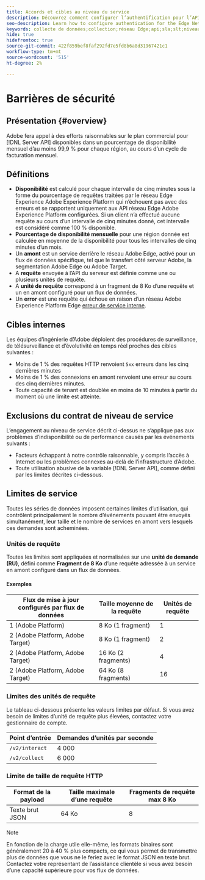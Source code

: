 ```yaml
---
title: Accords et cibles au niveau du service
description: Découvrez comment configurer l’authentification pour l’API Edge Network Server
seo-description: Learn how to configure authentication for the Edge Network Server API
keywords: collecte de données;collection;réseau Edge;api;sla;slt;niveaux de service
hide: true
hidefromtoc: true
source-git-commit: 422f859bef8faf292fd7e5fd8b6a8d31967421c1
workflow-type: tm+mt
source-wordcount: '515'
ht-degree: 2%

---
```



# Barrières de sécurité

## Présentation {#overview}

Adobe fera appel à des efforts raisonnables sur le plan commercial pour [!DNL Server API] disponibles dans un pourcentage de disponibilité mensuel d’au moins 99,9 % pour chaque région, au cours d’un cycle de facturation mensuel.

## Définitions

* **Disponibilité** est calculé pour chaque intervalle de cinq minutes sous la forme du pourcentage de requêtes traitées par le réseau Edge Experience Adobe Experience Platform qui n’échouent pas avec des erreurs et se rapportent uniquement aux API réseau Edge Adobe Experience Platform configurées. Si un client n’a effectué aucune requête au cours d’un intervalle de cinq minutes donné, cet intervalle est considéré comme 100 % disponible.
* **Pourcentage de disponibilité mensuelle** pour une région donnée est calculée en moyenne de la disponibilité pour tous les intervalles de cinq minutes d’un mois.
* Un **amont** est un service derrière le réseau Adobe Edge, activé pour un flux de données spécifique, tel que le transfert côté serveur Adobe, la segmentation Adobe Edge ou Adobe Target.
* A **requête** envoyée à l’API du serveur est définie comme une ou plusieurs unités de requête.
* A **unité de requête** correspond à un fragment de 8 Ko d’une requête et un en amont configuré pour un flux de données.
* Un **error** est une requête qui échoue en raison d’un réseau Adobe Experience Platform Edge [erreur de service interne](error-handling.md).

## Cibles internes

Les équipes d’ingénierie d’Adobe déploient des procédures de surveillance, de télésurveillance et d’évolutivité en temps réel proches des cibles suivantes :

* Moins de 1 % des requêtes HTTP renvoient `5xx` erreurs dans les cinq dernières minutes
* Moins de 1 % des connexions en amont renvoient une erreur au cours des cinq dernières minutes.
* Toute capacité de tenant est doublée en moins de 10 minutes à partir du moment où une limite est atteinte.

## Exclusions du contrat de niveau de service

L’engagement au niveau de service décrit ci-dessus ne s’applique pas aux problèmes d’indisponibilité ou de performance causés par les événements suivants :

* Facteurs échappant à notre contrôle raisonnable, y compris l’accès à Internet ou les problèmes connexes au-delà de l’infrastructure d’Adobe.
* Toute utilisation abusive de la variable [!DNL Server API], comme défini par les limites décrites ci-dessous.

## Limites de service

Toutes les séries de données imposent certaines limites d’utilisation, qui contrôlent principalement le nombre d’événements pouvant être envoyés simultanément, leur taille et le nombre de services en amont vers lesquels ces demandes sont acheminées.

### Unités de requête

Toutes les limites sont appliquées et normalisées sur une **unité de demande (RU)**, défini comme **Fragment de 8 Ko** d’une requête adressée à un service en amont configuré dans un flux de données.

#### Exemples

| Flux de mise à jour configurés par flux de données | Taille moyenne de la requête | Unités de requête |
| --- | --- | --- |
| 1 (Adobe Platform) | 8 Ko (1 fragment) | 1 |
| 2 (Adobe Platform, Adobe Target) | 8 Ko (1 fragment) | 2 |
| 2 (Adobe Platform, Adobe Target) | 16 Ko (2 fragments) | 4 |
| 2 (Adobe Platform, Adobe Target) | 64 Ko (8 fragments) | 16 |

### Limites des unités de requête

Le tableau ci-dessous présente les valeurs limites par défaut. Si vous avez besoin de limites d’unité de requête plus élevées, contactez votre gestionnaire de compte.

| Point d’entrée | Demandes d’unités par seconde |
| --- | --- |
| `/v2/interact` | 4 000 |
| `/v2/collect` | 6 000 |


### Limite de taille de requête HTTP

| Format de la payload | Taille maximale d’une requête | Fragments de requête max 8 Ko |
| --- | --- | --- |
| Texte brut JSON | 64 Ko | 8 |


>[!NOTE]
>
>En fonction de la charge utile elle-même, les formats binaires sont généralement 20 à 40 % plus compacts, ce qui vous permet de transmettre plus de données que vous ne le feriez avec le format JSON en texte brut. Contactez votre représentant de l’assistance clientèle si vous avez besoin d’une capacité supérieure pour vos flux de données.

